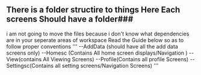 ## There is a folder structire to things Here Each screens Should have a folder###

i am not going to move the files because i don't know what dependencies are in your seperate areas of workspace
Read the Guide below so as to follow proper conventions
'''
--AddData (should have all the add data screens only)
--Homesc (Contains All home screen displays/Navigation )
--View(contains All Viewing Screens)
--Profile(Contains all profile Screens)
--Settingsc(Contains all setting screens/Navigation Screens)
'''
